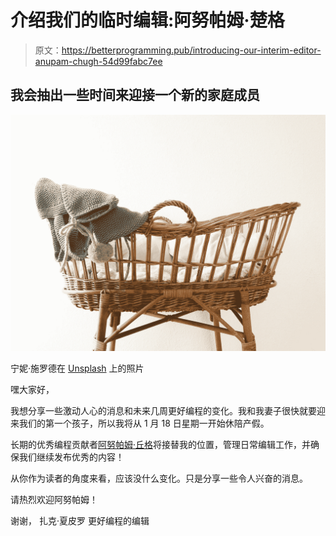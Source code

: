 # 介绍我们的临时编辑:阿努帕姆·楚格

> 原文：<https://betterprogramming.pub/introducing-our-interim-editor-anupam-chugh-54d99fabc7ee>

## 我会抽出一些时间来迎接一个新的家庭成员

![](img/3f1c9851d82db92c2f4eb70be2e1ebc3.png)

宁妮·施罗德在 [Unsplash](https://unsplash.com?utm_source=medium&utm_medium=referral) 上的照片

嘿大家好，

我想分享一些激动人心的消息和未来几周更好编程的变化。我和我妻子很快就要迎来我们的第一个孩子，所以我将从 1 月 18 日星期一开始休陪产假。

长期的优秀编程贡献者[阿努帕姆·丘格](https://anupamchugh.medium.com)将接替我的位置，管理日常编辑工作，并确保我们继续发布优秀的内容！

从你作为读者的角度来看，应该没什么变化。只是分享一些令人兴奋的消息。

请热烈欢迎阿努帕姆！

谢谢，
扎克·夏皮罗
更好编程的编辑